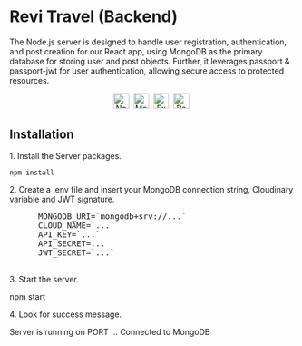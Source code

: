 <div id="header">
  <h1>Revi Travel (Backend)</h1>
  <p> The Node.js server is designed to handle user registration, authentication, and post creation for our React app, using MongoDB as the primary database for storing user and post objects. Further, it leverages passport & passport-jwt for user authentication, allowing secure access to protected resources. </p>
</div>
<div align="center">
  <img src="https://img.shields.io/badge/node.js-white?style=for-the-badge&logo=Node.js&logoColor=339933" alt="Node JS Logo" height="27.5"/>&nbsp;
  <img src="https://img.shields.io/badge/-MongoDB-13aa52?style=for-the-badge&logo=mongodb&logoColor=white" alt="Mongo db" height="27.5"/>&nbsp;
  <img src="https://img.shields.io/badge/express.js-%23404d59.svg?style=for-the-badge&logo=express&logoColor=%2361DAFB" alt="Express JS Logo" height="27.5"/>&nbsp;
  <img src="https://img.shields.io/badge/Passport_Js-black?style=for-the-badge&logo=passport&logoColor=" alt="Passport JS Logo" height="27.5"/>&nbsp;
</div>
<div>
  <h2>Installation</h2>
  <p> 1. Install the Server packages. </p>
  <div class="highlight highlight-source-js notranslate position-relative overflow-auto" dir="auto">
    <code>npm install</code>
  </div>
  <p> 2. Create a .env file and insert your MongoDB connection string, Cloudinary variable and JWT signature. </p>
  <div class="highlight highlight-source-js notranslate position-relative overflow-auto" dir="auto">
    <pre>
      <span class="pl-c1">MONGODB_URI</span><span class="pl-c1">=</span><span class="pl-s">`mongodb+srv://...`</span>
      <span class="pl-c1">CLOUD_NAME</span><span class="pl-c1">=</span><span class="pl-s">`...`</span>
      <span class="pl-c1">API_KEY</span><span class="pl-c1">=</span><span class="pl-s">`...`</span>
      <span class="pl-c1">API_SECRET</span><span class="pl-c1">=</span><span class="pl-s">...</span>
      <span class="pl-c1">JWT_SECRET</span><span class="pl-c1">=</span><span class="pl-s">`...`</span>
    </pre>
  </div>
  <p> 3. Start the server. </p>
  <div class="highlight highlight-source-js notranslate position-relative overflow-auto" dir="auto">
    <span> npm start </span>
  </div>
  <p> 4. Look for success message. </p>
  <div class="highlight highlight-source-js notranslate position-relative overflow-auto" dir="auto">
    <span> Server is running on PORT ... </span>
    <span> Connected to MongoDB </span>
  </div>
</div>

